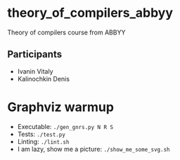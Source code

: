 # theory_of_compilers_abbyy
Theory of compilers course from ABBYY

## Participants

- Ivanin Vitaly
- Kalinochkin Denis

# Graphviz warmup

- Executable: `./gen_gnrs.py N R S`
- Tests: `./test.py`
- Linting: `./lint.sh`
- I am lazy, show me a picture: `./show_me_some_svg.sh`
